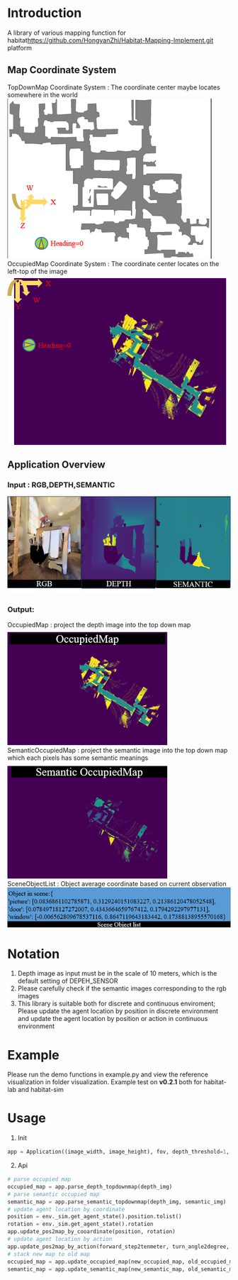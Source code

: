 
# Introduction 
A library of various mapping function for habitat<https://github.com/HongyanZhi/Habitat-Mapping-Implement.git> platform

## Map Coordinate System
TopDownMap Coordinate System : The coordinate center maybe locates somewhere in the world
![Input](figures/TopDownMapCoordinate.png)  
OccupiedMap Coordinate System  : The coordinate center locates on the left-top of the image
![Input](figures/OccupiedMapCoordinate.png)  

## Application Overview
### Input : RGB,DEPTH,SEMANTIC
![Input](figures/Input.png)
### Output:     
OccupiedMap : project the depth image into the top down map    
![Input](figures/OccupiedMap.png)  
SemanticOccupiedMap : project the semantic image into the top down map which each pixels has some semantic meanings  
![Input](figures/SemanticOccupiedMap.png)    
SceneObjectList : Object average coordinate based on current observation 
![Input](figures/SceneObjectList.jpg)        

# Notation
1. Depth image as input must be in the scale of 10 meters, which is the default setting of DEPEH_SENSOR
2. Please carefully check if the semantic images corresponding to the rgb images
3. This library is suitable both for discrete and continuous enviroment; Please update the agent location by position in discrete environment and update the agent location by position or action in  continuous environment 

# Example
Please run the demo functions in example.py and view the reference visualization in folder visualization. Example test on **v0.2.1** both for habitat-lab and habitat-sim


# Usage
1. Init   
```python
app = Application((image_width, image_height), fov, depth_threshold=1, resolution_meter2pixel=0.005, occupied_map_size, camera_height, free_index=1, occupied_index=2)
```
2. Api
```python
# parse occupied map
occupied_map = app.parse_depth_topdownmap(depth_img)
# parse semantic occupied map
semantic_map = app.parse_semantic_topdownmap(depth_img, semantic_img)
# update agent location by coordinate
position = env._sim.get_agent_state().position.tolist()
rotation = env._sim.get_agent_state().rotation
app.update_pos2map_by_cooardinate(position, rotation)
# update agent location by action
app.update_pos2map_by_action(forward_step2tenmeter, turn_angle2degree, action)
# stack new map to old map
occupied_map = app.update_occupied_map(new_occupied_map, old_occupied_map)
semantic_map = app.update_semantic_map(new_semantic_map, old_semantic_map)
```